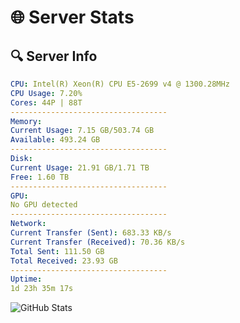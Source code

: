 # 🌐 Server Stats
## 🔍 Server Info
```yaml
CPU: Intel(R) Xeon(R) CPU E5-2699 v4 @ 1300.28MHz
CPU Usage: 7.20%
Cores: 44P | 88T
-----------------------------------
Memory:
Current Usage: 7.15 GB/503.74 GB
Available: 493.24 GB
-----------------------------------
Disk:
Current Usage: 21.91 GB/1.71 TB
Free: 1.60 TB
-----------------------------------
GPU:
No GPU detected
-----------------------------------
Network:
Current Transfer (Sent): 683.33 KB/s
Current Transfer (Received): 70.36 KB/s
Total Sent: 111.50 GB
Total Received: 23.93 GB
-----------------------------------
Uptime:
1d 23h 35m 17s
```
![GitHub Stats](https://img.shields.io/badge/Updated-2025-04-21_16:44:05-blue)